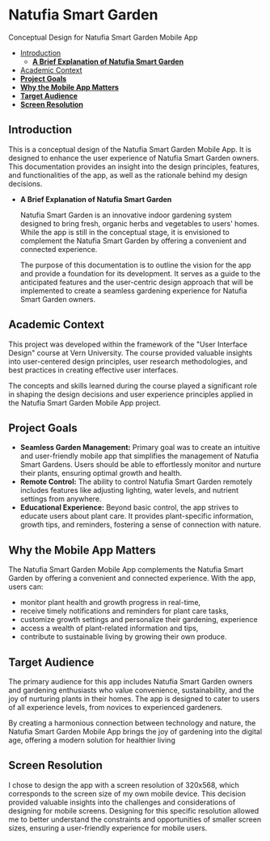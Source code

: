 # Natufia Smart Garden
Conceptual Design for Natufia Smart Garden Mobile App 

- [Introduction](#introduction)
    - [**A Brief Explanation of Natufia Smart Garden**](#a-brief-explanation-of-natufia-smart-garden)
- [Academic Context](#academic-context)
- [**Project Goals**](#project-goals)
- [**Why the Mobile App Matters**](#why-the-mobile-app-matters)
- [**Target Audience**](#target-audience)
- [**Screen Resolution**](#screen-resolution)

## Introduction

This is a conceptual design of the Natufia Smart Garden Mobile App. It is designed to enhance the user experience of Natufia Smart Garden owners. This documentation provides an insight into the design principles, features, and functionalities of the app, as well as the rationale behind my design decisions. 

- **A Brief Explanation of Natufia Smart Garden**
    
    Natufia Smart Garden is an innovative indoor gardening system designed to bring fresh, organic herbs and vegetables to users' homes. While the app is still in the conceptual stage, it is envisioned to complement the Natufia Smart Garden by offering a convenient and connected experience.
    
    The purpose of this documentation is to outline the vision for the app and provide a foundation for its development. It serves as a guide to the anticipated features and the user-centric design approach that will be implemented to create a seamless gardening experience for Natufia Smart Garden owners.
    

## Academic Context

This project was developed within the framework of the "User Interface Design" course at Vern University. The course provided valuable insights into user-centered design principles, user research methodologies, and best practices in creating effective user interfaces.

The concepts and skills learned during the course played a significant role in shaping the design decisions and user experience principles applied in the Natufia Smart Garden Mobile App project.

## **Project Goals**

- **Seamless Garden Management:** Primary goal was to create an intuitive and user-friendly mobile app that simplifies the management of Natufia Smart Gardens. Users should be able to effortlessly monitor and nurture their plants, ensuring optimal growth and health.
- **Remote Control:** The ability to control Natufia Smart Garden remotely includes features like adjusting lighting, water levels, and nutrient settings from anywhere.
- **Educational Experience:** Beyond basic control, the app strives to educate users about plant care. It provides plant-specific information, growth tips, and reminders, fostering a sense of connection with nature.

## **Why the Mobile App Matters**

The Natufia Smart Garden Mobile App complements the Natufia Smart Garden by offering a convenient and connected experience. With the app, users can:

- monitor plant health and growth progress in real-time,
- receive timely notifications and reminders for plant care tasks,
- customize growth settings and personalize their gardening, experience
- access a wealth of plant-related information and tips,
- contribute to sustainable living by growing their own produce.

## **Target Audience**

The primary audience for this app includes Natufia Smart Garden owners and gardening enthusiasts who value convenience, sustainability, and the joy of nurturing plants in their homes. The app is designed to cater to users of all experience levels, from novices to experienced gardeners.

By creating a harmonious connection between technology and nature, the Natufia Smart Garden Mobile App brings the joy of gardening into the digital age, offering a modern solution for healthier living

## **Screen Resolution**

I chose to design the app with a screen resolution of 320x568, which corresponds to the screen size of my own mobile device. This decision provided valuable insights into the challenges and considerations of designing for mobile screens. Designing for this specific resolution allowed me to better understand the constraints and opportunities of smaller screen sizes, ensuring a user-friendly experience for mobile users.
